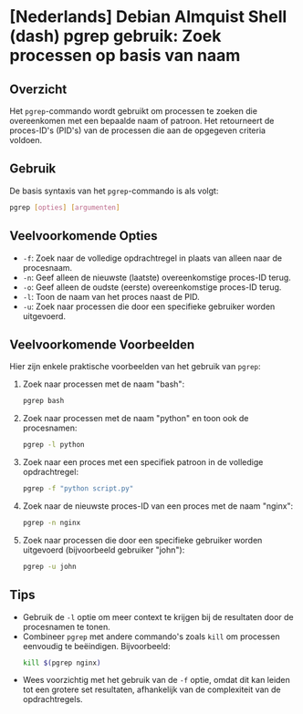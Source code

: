 # [Nederlands] Debian Almquist Shell (dash) pgrep gebruik: Zoek processen op basis van naam

## Overzicht
Het `pgrep`-commando wordt gebruikt om processen te zoeken die overeenkomen met een bepaalde naam of patroon. Het retourneert de proces-ID's (PID's) van de processen die aan de opgegeven criteria voldoen.

## Gebruik
De basis syntaxis van het `pgrep`-commando is als volgt:

```bash
pgrep [opties] [argumenten]
```

## Veelvoorkomende Opties
- `-f`: Zoek naar de volledige opdrachtregel in plaats van alleen naar de procesnaam.
- `-n`: Geef alleen de nieuwste (laatste) overeenkomstige proces-ID terug.
- `-o`: Geef alleen de oudste (eerste) overeenkomstige proces-ID terug.
- `-l`: Toon de naam van het proces naast de PID.
- `-u`: Zoek naar processen die door een specifieke gebruiker worden uitgevoerd.

## Veelvoorkomende Voorbeelden
Hier zijn enkele praktische voorbeelden van het gebruik van `pgrep`:

1. Zoek naar processen met de naam "bash":
   ```bash
   pgrep bash
   ```

2. Zoek naar processen met de naam "python" en toon ook de procesnamen:
   ```bash
   pgrep -l python
   ```

3. Zoek naar een proces met een specifiek patroon in de volledige opdrachtregel:
   ```bash
   pgrep -f "python script.py"
   ```

4. Zoek naar de nieuwste proces-ID van een proces met de naam "nginx":
   ```bash
   pgrep -n nginx
   ```

5. Zoek naar processen die door een specifieke gebruiker worden uitgevoerd (bijvoorbeeld gebruiker "john"):
   ```bash
   pgrep -u john
   ```

## Tips
- Gebruik de `-l` optie om meer context te krijgen bij de resultaten door de procesnamen te tonen.
- Combineer `pgrep` met andere commando's zoals `kill` om processen eenvoudig te beëindigen. Bijvoorbeeld:
  ```bash
  kill $(pgrep nginx)
  ```
- Wees voorzichtig met het gebruik van de `-f` optie, omdat dit kan leiden tot een grotere set resultaten, afhankelijk van de complexiteit van de opdrachtregels.